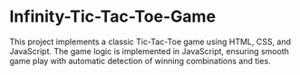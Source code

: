 # Infinity-Tic-Tac-Toe-Game
This project implements a classic Tic-Tac-Toe game using HTML, CSS, and JavaScript. The game logic is implemented in JavaScript, ensuring smooth game play with automatic detection of winning combinations and ties.
